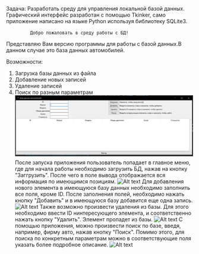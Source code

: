 Задача:
Разработать среду для управления локальной базой данных.
Графический интерфейс разработан с помощью Tkinker, само приложение написано на языке Python используя библиотеку SQLite3.
                            
                            
             Добро пожаловать в среду работы с БД!
Представляю Вам версию программы для работы с базой данных.В данном случае это база данных автомобилей.

Возможности:
1) Загрузка базы данных из файла
2) Добавление новых записей
3) Удаление записей
4) Поиск по разным параметрам
![avatar](https://github.com/Ilden07/Python/blob/main/Homeworks008/%D0%97%D0%B0%D0%BF%D1%83%D1%81%D0%BA.jpg)
После запуска приложения пользователь попадает в главное меню, где для начала работы необходимо загрузить БД, нажав на кнопку "Заггрузить". После чего в поле вывода отображается вся информация по имеющимся позициям.
![Alt text](../../../../../../../../../C:/Users/%D0%90%D1%80%D1%82%D0%B5%D0%BC/Desktop/%D0%A1%D0%B5%D0%BC%D0%B8%D0%BD%D0%B0%D1%80%20%D0%94%D0%97/Python/Seminars/Python/Homeworks008/%D0%97%D0%B0%D0%B3%D1%80%D1%83%D0%B7%D0%BA%D0%B0.jpg)
Для  добавления нового элемента в имеющуюся базу данных необходимо заполнить все поля, кроме ID. После заполнения полей, 
необходимо нажать кнопку "Добавить" и в имеющуюся базу добавится еще одна запись.
![Alt text](../../../../../../../../../C:/Users/%D0%90%D1%80%D1%82%D0%B5%D0%BC/Desktop/%D0%A1%D0%B5%D0%BC%D0%B8%D0%BD%D0%B0%D1%80%20%D0%94%D0%97/Python/Seminars/Python/Homeworks008/%D0%94%D0%BE%D0%B1%D0%B0%D0%B2%D0%BB%D0%B5%D0%BD%D0%B8%D0%B5.jpg)
Также возможно произвести удаления из базы. Для этого необходимо ввести ID нинтересующего элемента, и соответственно нажать 
кнопку "Удалить". Элемент пропадет из базы.
![Alt text](../../../../../../../../../C:/Users/%D0%90%D1%80%D1%82%D0%B5%D0%BC/Desktop/%D0%A1%D0%B5%D0%BC%D0%B8%D0%BD%D0%B0%D1%80%20%D0%94%D0%97/Python/Seminars/Python/Homeworks008/%D0%A3%D0%B4%D0%B0%D0%BB%D0%B5%D0%BD%D0%B8%D0%B5.jpg)
С помощью приложения, можно произвести поиск по базе, введя, например, фирму авто, нажав кнопку "Поиск". Помимо этого, для поиска по конкретным параметрам можно в соответствующие поля указать более подробное описание.
![Alt text](../../../../../../../../../C:/Users/%D0%90%D1%80%D1%82%D0%B5%D0%BC/Desktop/%D0%A1%D0%B5%D0%BC%D0%B8%D0%BD%D0%B0%D1%80%20%D0%94%D0%97/Python/Seminars/Python/Homeworks008/%D0%9F%D0%BE%D0%B8%D1%81%D0%BA.jpg)
